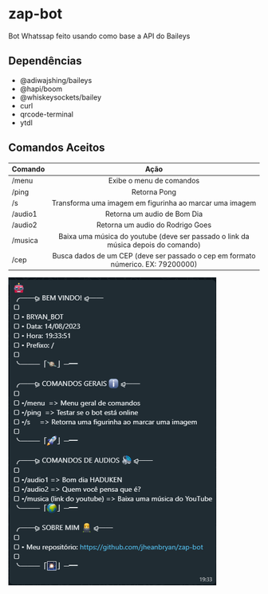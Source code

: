 # zap-bot
Bot Whatssap feito usando como base a API do Baileys <br>

## Dependências
<ul>
    <li>@adiwajshing/baileys</li>
    <li>@hapi/boom</li>
    <li>@whiskeysockets/bailey</li>
    <li>curl</li>
    <li>qrcode-terminal</li>
    <li>ytdl</li>
</ul> 

## Comandos Aceitos

| Comando |Ação |
| ------------ | :----------: |
| /menu | Exibe o menu de comandos |
| /ping | Retorna Pong|
| /s | Transforma uma imagem em figurinha ao marcar uma imagem |
| /audio1 | Retorna um audio de Bom Dia|
| /audio2 | Retorna um audio do Rodrigo Goes|
| /musica | Baixa uma música do youtube (deve ser passado o link da música depois do comando) |
| /cep | Busca dados de um CEP (deve ser passado o cep em formato númerico. EX: 79200000) |

<img align="center" alt="exemplo do menu do bot" src="assets/example-menu-bot.png">